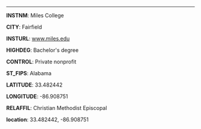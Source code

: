 
---
**INSTNM**: Miles College

**CITY**: Fairfield

**INSTURL**: www.miles.edu

**HIGHDEG**: Bachelor's degree

**CONTROL**: Private nonprofit

**ST_FIPS**: Alabama

**LATITUDE**: 33.482442

**LONGITUDE**: -86.908751

**RELAFFIL**: Christian Methodist Episcopal

**location**: 33.482442, -86.908751